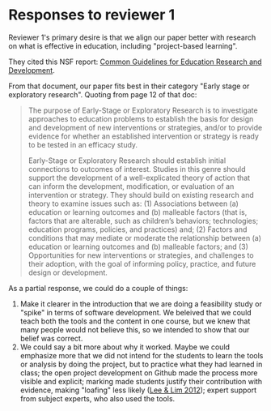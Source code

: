 # Responses to reviewer 1

Reviewer 1's primary desire is that we align our paper better with research on
what is effective in education, including "project-based learning".

They cited this NSF report: [Common Guidelines for Education Research and
Development](https://www.nsf.gov/pubs/2013/nsf13126/nsf13126.pdf).

From that document, our paper fits best in their category "Early stage or
exploratory research".  Quoting from page 12 of that doc:

> The purpose of Early-Stage or Exploratory Research is to investigate
> approaches to education problems to establish the basis for design and
> development of new interventions or strategies, and/or to provide evidence
> for whether an established intervention or strategy is ready to be tested in
> an efficacy study.
>
> Early-Stage or Exploratory Research should establish initial connections to
> outcomes of interest. Studies in this genre should support the development
> of a well-explicated theory of action that can inform the development,
> modification, or evaluation of an intervention or strategy. They should
> build on existing research and theory to examine issues such as: (1)
> Associations between (a) education or learning outcomes and (b) malleable
> factors (that is, factors that are alterable, such as children’s behaviors;
> technologies; education programs, policies, and practices) and; (2) Factors
> and conditions that may mediate or moderate the relationship between (a)
> education or learning outcomes and (b) malleable factors; and (3)
> Opportunities for new interventions or strategies, and challenges to their
> adoption, with the goal of informing policy, practice, and future design or
> development.

As a partial response, we could do a couple of things:

1.   Make it clearer in the introduction that we are doing a feasibility study
     or "spike" in terms of software development.  We beleived that we could
     teach both the tools and the content in one course, but we knew that many
     people would not believe this, so we intended to show that our belief was
     correct.
1.   We could say a bit more about why it worked.  Maybe we could emphasize
     more that we did not intend for the students to learn the tools or
     analysis by doing the project, but to practice what they had learned in
     class; the open project development on Github made the process more
     visible and explicit; marking made students justify their contribution
     with evidence, making "loafing" less likely ([Lee & Lim
     2012](http://citeseerx.ist.psu.edu/viewdoc/download?doi=10.1.1.298.7245&rep=rep1&type=pdf));
     expert support from subject experts, who also used the tools.
